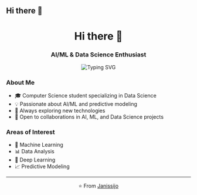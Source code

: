 ## Hi there 👋

<h1 align="center">Hi there 👋</h1>
<h3 align="center">AI/ML & Data Science Enthusiast</h3>

<p align="center">
  <img src="https://readme-typing-svg.herokuapp.com?font=Fira+Code&pause=1000&color=2C96F7&center=true&vCenter=true&width=435&lines=Data+Science+Student;Machine+Learning+Enthusiast;Python+Developer;Always+Learning" alt="Typing SVG" />
</p>

### About Me

- 🎓 Computer Science student specializing in Data Science
- 💡 Passionate about AI/ML and predictive modeling
- 🌱 Always exploring new technologies
- 👯 Open to collaborations in AI, ML, and Data Science projects



### Areas of Interest

- 🤖 Machine Learning
- 📊 Data Analysis
- 🧠 Deep Learning
- 📈 Predictive Modeling


---

<p align="center">⭐️ From <a href="https://github.com/Janissijo">Janissijo</a></p>
